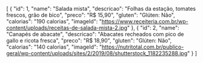 [
    {
        "id": 1,
        "name": "Salada mista",
        "descricao": "Folhas da estação, tomates frescos, grão de bico",
        "preco": "R$ 15,90",
        "gluten": "Glúten: Não",
        "calorias": "190 calorias",
        "imageId": "https://www.receiteria.com.br/wp-content/uploads/receitas-de-salada-mista-2.jpg"
    },
    {
        "id": 2,
        "name": "Canapés de abacate",
        "descricao": "Abacates recheados com pico de gallo e ricota fresca",
        "preco": "R$ 18,90",
        "gluten": "Glúten: Não",
        "calorias": "140 calorias",
        "imageId": "https://nutritotal.com.br/publico-geral/wp-content/uploads/sites/2/2019/08/shutterstock_1182235288.jpg"
    }
]
